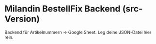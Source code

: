 # Milandin BestellFix Backend (src-Version)

Backend für Artikelnummern → Google Sheet. Leg deine JSON-Datei hier rein.